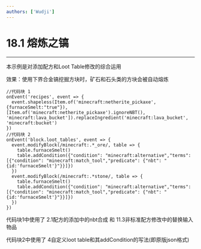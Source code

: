 ```yaml
---
authors: ['Wudji']
---
```


# 18.1 熔炼之镐

***

本示例是对添加配方和Loot Table修改的综合运用

效果：使用下界合金镐挖掘方块时，矿石和石头类的方块会被自动熔炼

```
//代码块 1
onEvent('recipes', event => {
  event.shapeless(Item.of('minecraft:netherite_pickaxe', {furnaceSmelt:"true"}), [Item.of('minecraft:netherite_pickaxe').ignoreNBT(), 'minecraft:lava_bucket']).replaceIngredient('minecraft:lava_bucket', 'minecraft:bucket')
})
//代码块 2
onEvent('block.loot_tables', event => {  
  event.modifyBlock(/minecraft:.*_ore/, table => {
    table.furnaceSmelt()
    table.addCondition({"condition": "minecraft:alternative","terms": [{"condition": "minecraft:match_tool","predicate": {"nbt": "{id:'furnaceSmelt'}"}}]})
  })
  event.modifyBlock(/minecraft:.*stone/, table => {
    table.furnaceSmelt()
    table.addCondition({"condition": "minecraft:alternative","terms": [{"condition": "minecraft:match_tool","predicate": {"nbt": "{id:'furnaceSmelt'}"}}]})
  })
})
```

代码块1中使用了 2.1配方的添加中的nbt合成 和 11.3非标准配方修改中的替换输入物品

代码块2中使用了 4自定义loot table和其addCondition的写法(即原版json格式)
